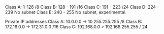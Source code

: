 Class A: 1-126  /8
Class B: 128 - 191 /16
Class C: 191 - 223 /24
Class D: 224 - 239 No subnet
Class E: 240 - 255 No subnet, experimental.

Private IP addresses
Class A: 10.0.0.0 -> 10.255.255.255 /8
Class B: 172.16.0.0 -> 172.31.0.0 /16
Class C: 192.168.0.0 > 192.168.255.255 / 24


